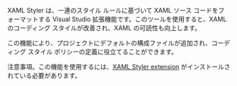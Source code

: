 ﻿XAML Styler は、一連のスタイル ルールに基づいて XAML ソース コードをフォーマットする Visual Studio 拡張機能です。このツールを使用すると、XAML のコーディング スタイルが改善され、XAML の可読性も向上します。

この機能により、プロジェクトにデフォルトの構成ファイルが追加され、コーディング スタイル ポリシーの定義に役立てることができます。

注意事項。この機能を使用するには、[XAML Styler extension](https://marketplace.visualstudio.com/items?itemName=TeamXavalon.XAMLStyler) がインストールされている必要があります。
